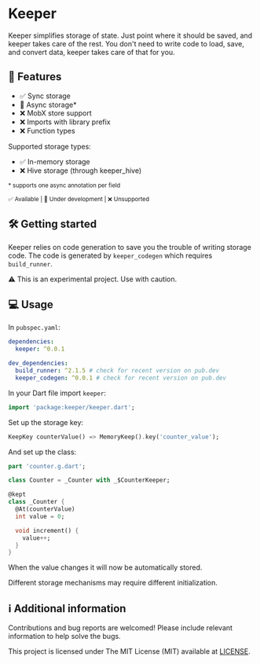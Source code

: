 # Keeper

Keeper simplifies storage of state. Just point where it should be saved, and keeper takes care of the rest. You don't need to write code to load, save, and convert data, keeper takes care of that for you.

## 📜 Features

- ✅ Sync storage
- 🚧 Async storage*
- ❌ MobX store support
- ❌ Imports with library prefix
- ❌ Function types

Supported storage types:

- ✅ In-memory storage 
- ❌ Hive storage (through keeper_hive)

<sub>* supports one async annotation per field</sub>

<sub>✅ Available | 🚧 Under development | ❌ Unsupported</sub>

## 🛠️ Getting started

Keeper relies on code generation to save you the trouble of writing storage code. The code is generated by `keeper_codegen` which requires `build_runner`.

⚠️ This is an experimental project. Use with caution.

## 💻 Usage

In `pubspec.yaml`:

```yaml
dependencies:
  keeper: ^0.0.1

dev_dependencies:
  build_runner: ^2.1.5 # check for recent version on pub.dev
  keeper_codegen: ^0.0.1 # check for recent version on pub.dev
```

In your Dart file import `keeper`:

```dart
import 'package:keeper/keeper.dart';
```

Set up the storage key:

```dart
KeepKey counterValue() => MemoryKeep().key('counter_value');
```

And set up the class:

```dart
part 'counter.g.dart';

class Counter = _Counter with _$CounterKeeper;

@kept
class _Counter {
  @At(counterValue)
  int value = 0;

  void increment() {
    value++;
  }
}
```

When the value changes it will now be automatically stored.

Different storage mechanisms may require different initialization.

## ℹ️ Additional information

Contributions and bug reports are welcomed! Please include relevant information to help solve the bugs.

This project is licensed under The MIT License (MIT) available at [LICENSE](./LICENSE).